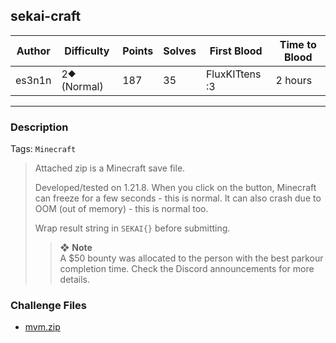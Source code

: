 ## sekai-craft

| Author | Difficulty  | Points | Solves | First Blood    | Time to Blood |
| ------ | ----------- | ------ | ------ | -------------- | ------------- |
| es3n1n | 2⯁ (Normal) | 187    | 35     | FluxKITtens :3 | 2 hours       |

---

### Description

Tags: `Minecraft`

<blockquote>

Attached zip is a Minecraft save file.

Developed/tested on 1.21.8. When you click on the button, Minecraft can freeze for a few seconds - this is normal. It can also crash due to OOM (out of memory) - this is normal too.

Wrap result string in `SEKAI{}` before submitting.

> ❖ **Note**  
> A $50 bounty was allocated to the person with the best parkour completion time. Check the Discord announcements for more details.

</blockquote>

### Challenge Files

- [mvm.zip](dist)

